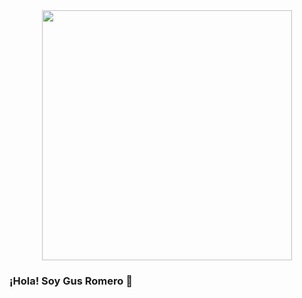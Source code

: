 <div id="header" align="center">
  <img src="https://media.giphy.com/media/CuuSHzuc0O166MRfjt/giphy.gif" width="400" alt="">
</div>

### ¡Hola! Soy Gus Romero 👋




<!--
**Gusmilo88/Gusmilo88** is a ✨ _special_ ✨ repository because its `README.md` (this file) appears on your GitHub profile.

Here are some ideas to get you started:

- 🔭 I’m currently working on ...
- 🌱 I’m currently learning ...
- 👯 I’m looking to collaborate on ...
- 🤔 I’m looking for help with ...
- 💬 Ask me about ...
- 📫 How to reach me: ...
- 😄 Pronouns: ...
- ⚡ Fun fact: ...
-->
